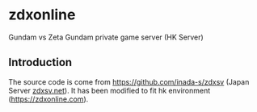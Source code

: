 zdxonline
=====
Gundam vs Zeta Gundam private game server (HK Server)

## Introduction
The source code is come from https://github.com/inada-s/zdxsv (Japan Server [zdxsv.net](https://zdxsv.net)). 
It has been modified to fit hk environment (https://zdxonline.com).
